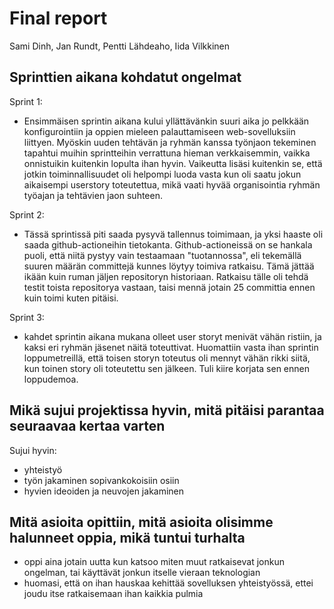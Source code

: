 # Final report

Sami Dinh, Jan Rundt, Pentti Lähdeaho, Iida Vilkkinen

## Sprinttien aikana kohdatut ongelmat

Sprint 1:  
- Ensimmäisen sprintin aikana kului yllättävänkin suuri aika jo pelkkään konfigurointiin ja oppien mieleen palauttamiseen web-sovelluksiin liittyen. Myöskin uuden tehtävän ja ryhmän kanssa työnjaon tekeminen tapahtui muihin sprintteihin verrattuna hieman verkkaisemmin, vaikka onnistuikin kuitenkin lopulta ihan hyvin. Vaikeutta lisäsi kuitenkin se, että jotkin toiminnallisuudet oli helpompi luoda vasta kun oli saatu jokun aikaisempi userstory toteutettua, mikä vaati hyvää organisointia ryhmän työajan ja tehtävien jaon suhteen.

Sprint 2:  
- Tässä sprintissä piti saada pysyvä tallennus toimimaan, ja yksi haaste oli saada github-actioneihin tietokanta. Github-actioneissä on se hankala puoli, että niitä pystyy vain testaamaan "tuotannossa", eli tekemällä suuren määrän committejä kunnes löytyy toimiva ratkaisu. Tämä jättää ikään kuin ruman jäljen repositoryn historiaan. Ratkaisu tälle oli tehdä testit toista repositorya vastaan, taisi mennä jotain 25 committia ennen kuin toimi kuten pitäisi.

Sprint 3:
- kahdet sprintin aikana mukana olleet user storyt menivät vähän ristiin, ja kaksi eri ryhmän jäsenet näitä toteuttivat. Huomattiin vasta ihan sprintin loppumetreillä, että toisen storyn toteutus oli mennyt vähän rikki siitä, kun toinen story oli toteutettu sen jälkeen. Tuli kiire korjata sen ennen loppudemoa. 

## Mikä sujui projektissa hyvin, mitä pitäisi parantaa seuraavaa kertaa varten

Sujui hyvin:  
- yhteistyö  
- työn jakaminen sopivankokoisiin osiin  
- hyvien ideoiden ja neuvojen jakaminen

## Mitä asioita opittiin, mitä asioita olisimme halunneet oppia, mikä tuntui turhalta

- oppi aina jotain uutta kun katsoo miten muut ratkaisevat jonkun ongelman, tai käyttävät jonkun itselle vieraan teknologian
- huomasi, että on ihan hauskaa kehittää sovelluksen yhteistyössä, ettei joudu itse ratkaisemaan ihan kaikkia pulmia
